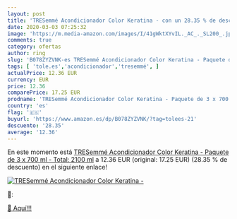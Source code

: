 ```yaml
---
layout: post
title: 'TRESemmé Acondicionador Color Keratina - con un 28.35 % de descuento'
date: 2020-03-03 07:25:32
image: 'https://m.media-amazon.com/images/I/41gWktXYvIL._AC_._SL200_.jpg'
comments: true
category: ofertas
author: ring
slug: 'B078ZYZVNK-es TRESemmé Acondicionador Color Keratina - Paquete de 3 x...'
tags: [ 'tole.es','acondicionador','tresemmé', ]
actualPrice: 12.36 EUR
currency: EUR
price: 12.36
comparePrice: 17.25 EUR
prodname: 'TRESemmé Acondicionador Color Keratina - Paquete de 3 x 700 ml - Total: 2100 ml'
country: 'es'
flag: '🇪🇸'
buyurl: 'https://www.amazon.es/dp/B078ZYZVNK/?tag=tolees-21'
descuento: '28.35'
average: '12.36'
---
```


En este momento está [TRESemmé Acondicionador Color Keratina - Paquete de 3 x 700 ml - Total: 2100 ml](https://www.amazon.es/dp/B078ZYZVNK/?tag=tolees-21) a 12.36 EUR (original: 17.25 EUR) (28.35 %  de descuento) en el siguiente enlace!

[![TRESemmé Acondicionador Color Keratina -](https://m.media-amazon.com/images/I/41gWktXYvIL._AC_._SL200_.jpg)](https://www.amazon.es/dp/B078ZYZVNK/?tag=tolees-21)

🔎:


[🛒 Aquí!!!](https://www.amazon.es/dp/B078ZYZVNK/?tag=tolees-21)
